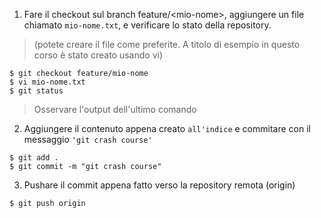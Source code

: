 1. Fare il checkout sul branch feature/\<mio-nome\>, aggiungere un file chiamato ```mio-nome.txt```, e verificare lo stato della repository.
>(potete creare il file come preferite. A titolo di esempio in questo corso è stato creato usando vi)
```
$ git checkout feature/mio-nome
$ vi mio-nome.txt
$ git status
```
>Osservare l'output dell'ultimo comando
2. Aggiungere il contenuto appena creato ```all'indice``` e commitare con il messaggio ```'git crash course'```
```
$ git add .
$ git commit -m "git crash course"
```
3. Pushare il commit appena fatto verso la repository remota (origin)
```
$ git push origin
```